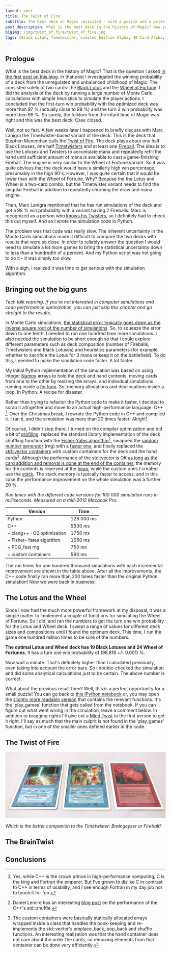 ```yaml
---
layout: post
title: The Twist of Fire
subtitle: The best deck in Magic revisited - with a puzzle and a prize!
post_description: What is the best deck in the history of Magic? New year comes with a new twist. I am revisiting the Lotus and Wheel deck with the Timetwister-based variants of the same idea. To reliably answer which deck is the best, I'm bringing in better tools for the analysis.
bigimg: /img/twist_of_fire/twist_of_fire.jpg
tags: [Black Lotus, Timetwister, Limited Edition Alpha, 40 Card Alpha, C++, Python, Monte Carlo, Puzzle]
---
```


## Prologue

What is the best deck in the history of Magic? That is the question I asked [in the first post on this blog](../2018-11-23-the-lotus-and-the-wheel). In that post I investigated the winning probability of a deck from the unregulated and unbalanced childhood of Magic. The consisted solely of two cards: the [Black Lotus](http://gatherer.wizards.com/Pages/Card/Details.aspx?multiverseid=3) and the [Wheel of Fortune](http://gatherer.wizards.com/Pages/Card/Details.aspx?multiverseid=231). I did the analysis of the deck by running a large number of Monte Carlo calculations with simple heuristics to simulate the player actions. I concluded that the first-turn win probability with the optimized deck was more than 97 % (actually close to 98 %) and the turn 3 win probability was more then 99 %. So surely, the folklore from the infant time of Magic was right and this was the best deck. Case closed.

Well, not so fast. A few weeks later I happened to briefly discuss with Marc Lanigra the Timetwister-based variant of the deck. This is the deck that Stephen Menendian calls the [Twist of Fire](http://www.vintagemagic.com/blog/old-school-magic-chapter-11-the-untold-history-of-combo-in-old-school/). The deck plays about one half Black Lotuses, one half [Timetwisters](http://gatherer.wizards.com/Pages/Card/Details.aspx?multiverseid=132) and at least one [Fireball](http://gatherer.wizards.com/Pages/Card/Details.aspx?multiverseid=197). The idea is to use the Lotuses and Twisters to accumulate mana and repeatedly refill the hand until sufficient amount of mana is available to cast a game-finishing Fireball. The engine is very similar to the Wheel of Fortune variant. So it was quite obvious that the deck would have a similarly high win percentage, presumably in the high 90's. However, I was quite certain that it would be lower than with the Wheel of Fortune. Why? Because the the Lotus and Wheel is a two-card combo, but the Timetwister variant needs to find the singular Fireball in addition to repeatedly churning the draw and mana engine.

Then, Marc Lanigra mentioned that he has run simulations of the deck and got a 98 % win probability with a variant having 2 Fireballs. Marc is recognized as a person who [knows his Twisters](http://www.magiclibrarities.net/468-rarities-vintagelegacy-championship-oversized-unique-cards-english-cards-index.html), so I definitely had to check this out myself. And so I wrote the simulation code in Python.

The problem was that code was really slow. The inherent uncertainty in the Monte Carlo simulations made it difficult to compare the two decks with results that were so close. In order to reliably answer the question I would need to simulate a lot more games to bring the statistical uncertainty down to less than a hundredth of a percent. And my Python script was not going to do it - it was simply too slow.

With a sigh, I realized it was time to get serious with the simulation algorithm.

## Bringing out the big guns

*Tech talk warning. If you're not interested in computer simulations and code performance optimization, you can just skip this chapter and go straight to the results.*

In Monte Carlo simulations, [the statistical error typically goes down as the inverse square root of the number of simulations](https://en.wikipedia.org/wiki/Monte_Carlo_integration). So, to squeeze the error down to one tenth, I needed to run one hundred time more simulations. I also needed the simulation to be short enough so that I could explore different parameters such as deck composition (number of Fireballs, Timetwisters and Black Lotuses) and heuristics parameters (for example, whether to sacrifice the Lotus for 3 mana or keep it on the battlefield). To do this, I needed to make the simulation code faster. A lot faster.

My initial Python implementation of the simulation was based on using integer [Numpy](http://www.numpy.org/) arrays to hold the deck and hand contents, moving cards from one to the other by resizing the arrays, and individual simulations running inside a [for loop](https://en.wikipedia.org/wiki/For_loop). So, memory allocations and deallocations inside a loop. In Python. A recipe for disaster.

Rather than trying to refactor the Python code to make it faster, I decided to scrap it altogether and move to an actual high-performance language: C++ [^1]. Over the Christmas break, I rewrote the Python code in C++ and compiled it. I ran it, and the simulation was more than 20 times faster! Alright!

Of course, I didn't stop there. I turned on the compiler optimization and did a bit of [profiling](https://en.wikibooks.org/wiki/Introduction_to_Software_Engineering/Testing/Profiling), replaced the standard library implementation of the deck shuffling function with the [Fisher-Yates algorithm](https://en.wikipedia.org/wiki/Fisher%E2%80%93Yates_shuffle)[^2], swapped the [random number generator](https://en.wikipedia.org/wiki/Mersenne_Twister) (rng) with a [faster one](http://www.pcg-random.org/), and finally replaced the [std::vector containers](https://en.cppreference.com/w/cpp/container/vector) with custom containers for the deck and the hand cards[^3]. Although the performance of the std::vector is OK [as long as the card addition and removal is done at the end of the container](https://baptiste-wicht.com/posts/2012/12/cpp-benchmark-vector-list-deque.html), the memory for the contents is reserved at the [heap](https://stackoverflow.com/questions/79923/what-and-where-are-the-stack-and-heap), while the custom ones I created use the [stack](https://blogs.magicjudges.org/rulestips/2011/04/last-in-first-out-how-the-stack-works/). The stack memory is typically faster to access, and in this case the performance improvement on the whole simulation was a further 20 %.

*Run times with the different code versions for 100 000 simulation runs in milliseconds. Measured on a mid-2012 Macbook Pro.*

| Version | Time |
| -- | -- |
| Python | 126 000 ms |
| C++ | 5500 ms |
| + clang++ -O2 optimization | 1750 ms |
| + Fisher-Yates algorithm | 1050 ms |
| + PCG_fast rng | 750 ms |
| + custom containers | 590 ms |

The run times for one hundred thousand simulations with each incremental improvement are shown in the table above. After all the improvements, the C++ code finally ran more than 200 times faster than the original Python simulation! Now we were back in business!

## The Lotus and the Wheel

Since I now had the much more powerful framework at my disposal, it was a simple matter to implement a couple of functions for simulating the Wheel of Fortune. So I did, and ran the numbers to get the turn one win probability for the Lotus and Wheel deck. I swept a range of values for different deck sizes and compositions until I found the optimum deck. This time, I run the game one hundred million times to be sure of the numbers.

**The optimal Lotus and Wheel deck has 19 Black Lotuses and 24 Wheel of Fortunes.** It has a turn one win probability of (98.818 +/- 0.001) %.

Now wait a minute. That's definitely higher than I calculated previously, even taking into account the error bars. So I double-checked the simulation and did some analytical calculations just to be certain. The above number is correct.

What about the previous result then? Well, this is a perfect opportunity for a small puzzle! You can go back to [this IPython notebook](../attachments/Lotus_And_Wheel.ipynb) or, you may open the [slightly more readable version](../attachments/lotus_and_wheel_puzzle.py) that contains the relevant functions. It's the 'play_games' function that gets called from the notebook. If you can figure out what went wrong in the simulation, leave a comment below. In addition to bragging rights I'll give out a [Mind Twist](http://gatherer.wizards.com/Pages/Card/Details.aspx?multiverseid=1167) to the first person to get it right. I'll say as much that the main culprit is not found in the 'play_games' function, but in one of the smaller ones defined earlier in the code.

## The Twist of Fire

![](../img/twist_of_fire/geyser_twister_fireball.jpg)

*Which is the better companion to the Timetwister: Braingeyser or Fireball?*


## The BrainTwist





## Conclusions


[^1]: Yes, while C++ is the crown prince in high-performance computing, C is the king and Fortran the emperor. But I've grown to dislike C in contrast to C++ in terms of usability, and I see enough Fortran in my day job not to touch it for fun.

[^2]: Daniel Lemire has an interesting [blog post](https://lemire.me/blog/2016/10/10/a-case-study-in-the-performance-cost-of-abstraction-cs-stdshuffle/) on the performance of the C++'s std::shuffle.

[^3]: The custom containers were basically statically allocated arrays wrapped inside a class that handles the book-keeping and re-implements the std::vector's emplace_back, pop_back and shuffle functions. An interesting realization was that the hand container does not care about the order the cards, so removing elements from that container can be done very efficiently.
